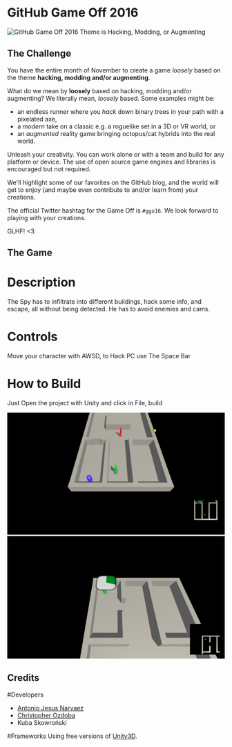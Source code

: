 # GitHub Game Off 2016

![GitHub Game Off 2016 Theme is Hacking, Modding, or Augmenting](https://cloud.githubusercontent.com/assets/121322/19498019/d8827370-9543-11e6-82d8-6da822b6147b.png)


## The Challenge

You have the entire month of November to create a game *loosely* based on the theme **hacking, modding and/or augmenting**.

What do we mean by **loosely** based on hacking, modding and/or augmenting? We literally mean, *loosely* based. Some examples might be:

* an endless runner where you *hack* down binary trees in your path with a pixelated axe,
* a *modern* take on a classic e.g. a roguelike set in a 3D or VR world, or
* an *augmented* reality game bringing octopus/cat hybrids into the real world.

Unleash your creativity. You can work alone or with a team and build for any platform or device. The use of open source game engines and libraries is encouraged but not required.

We'll highlight some of our favorites on the GitHub blog, and the world will get to enjoy (and maybe even contribute to and/or learn from) your creations.

The official Twitter hashtag for the Game Off is `#ggo16`. We look forward to playing with your creations.

GLHF! <3

## The Game

# Description
The Spy has to infiltrate into different buildings, hack some info, and escape, all without being detected. He has to avoid enemies and cams. 

# Controls
Move your character with AWSD, to Hack PC use The Space Bar

# How to Build
Just Open the project with Unity and click in File, build

![alt text](https://raw.githubusercontent.com/antoniojesusnc/game-off-2016/master/Images/Image01.png)
![alt text](https://raw.githubusercontent.com/antoniojesusnc/game-off-2016/master/Images/Image02.png)

## Credits
#Developers
* [Antonio Jesus Narvaez](https://github.com/antoniojesusnc)
* [Christopher Ozdoba](https://github.com/ozdoba)
* Kuba Skowroński

#Frameworks
Using free versions of [Unity3D](http://unity3d.com/).

